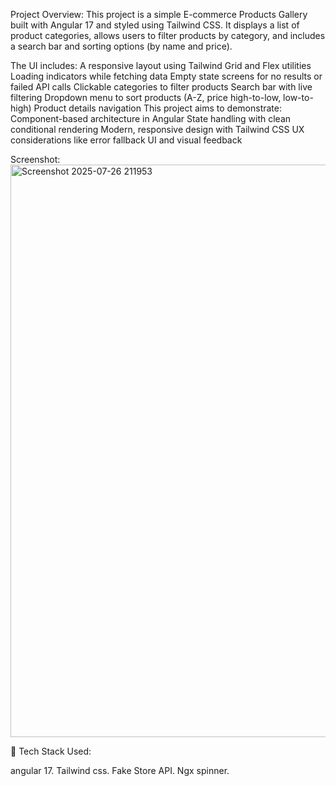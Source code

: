 Project Overview:
This project is a simple E-commerce Products Gallery built with Angular 17 and styled using Tailwind CSS. It displays a list of product categories, allows users to filter products by category, and includes a search bar and sorting options (by name and price).

The UI includes:
A responsive layout using Tailwind Grid and Flex utilities
Loading indicators while fetching data
Empty state screens for no results or failed API calls
Clickable categories to filter products
Search bar with live filtering
Dropdown menu to sort products (A-Z, price high-to-low, low-to-high)
Product details navigation
This project aims to demonstrate:
Component-based architecture in Angular
State handling with clean conditional rendering
Modern, responsive design with Tailwind CSS
UX considerations like error fallback UI and visual feedback

Screenshot:
<img width="1892" height="916" alt="Screenshot 2025-07-26 211953" src="https://github.com/user-attachments/assets/83239edd-ac49-4dea-a7cf-2b567bed6d45" />

🧱 Tech Stack Used:

angular 17.
Tailwind css.
Fake Store API.
Ngx spinner.
